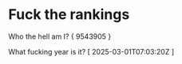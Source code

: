 # Fuck the rankings

Who the hell am I?
{ 9543905 }

What fucking year is it?
[ 2025-03-01T07:03:20Z ]
